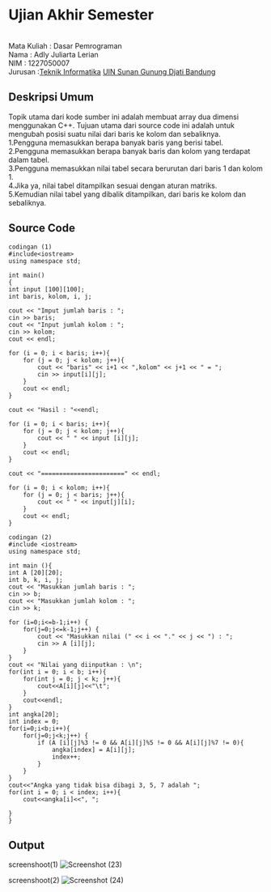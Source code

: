 # Ujian Akhir Semester 
<br>Mata Kuliah 	: Dasar Pemrograman
<br> Nama		: Adly Juliarta Lerian
<br>NIM			: 1227050007
<br>Jurusan		:[Teknik Informatika](http://if.uinsgd.ac.id/) [UIN Sunan Gunung Djati Bandung](https://uinsgd.ac.id/) 

## Deskripsi Umum
Topik utama dari kode sumber ini adalah membuat array dua dimensi menggunakan C++.
Tujuan utama dari source code ini adalah untuk mengubah posisi suatu nilai dari baris ke kolom dan sebaliknya.
<br> 1.Pengguna memasukkan berapa banyak baris yang berisi tabel.
<br> 2.Pengguna memasukkan berapa banyak baris dan kolom yang terdapat dalam tabel. 
<br> 3.Pengguna memasukkan nilai tabel secara berurutan dari baris 1 dan kolom 1.
<br> 4.Jika ya, nilai tabel ditampilkan sesuai dengan aturan matriks.
<br> 5.Kemudian nilai tabel yang dibalik ditampilkan, dari baris ke kolom dan sebaliknya.
## Source Code
	codingan (1)
	#include<iostream>
	using namespace std;

	int main()
	{
	int input [100][100];
	int baris, kolom, i, j;
	
	cout << "Imput jumlah baris : ";
	cin >> baris;
	cout << "Input jumlah kolom : ";
	cin >> kolom;
	cout << endl;
	
	for (i = 0; i < baris; i++){
		for (j = 0; j < kolom; j++){
			cout << "baris" << i+1 << ",kolom" << j+1 << " = ";
			cin >> input[i][j];
		}
		cout << endl;
	}
	
	cout << "Hasil : "<<endl;
	
	for (i = 0; i < baris; i++){
		for (j = 0; j < kolom; j++){
			cout << " " << input [i][j];
		}
		cout << endl;
	}
	
	cout << "=======================" << endl;
	
	for (i = 0; i < kolom; i++){
		for (j = 0; j < baris; j++){
			cout << " " << input[j][i];
		}
		cout << endl;
	}
  
	codingan (2)
	#include <iostream>
	using namespace std;

	int main (){
	int A [20][20];
	int b, k, i, j;
	cout << "Masukkan jumlah baris : ";
	cin >> b;
	cout << "Masukkan jumlah kolom : ";
	cin >> k;
	
	for (i=0;i<=b-1;i++) {
		for(j=0;j<=k-1;j++) {
			cout << "Masukkan nilai (" << i << "." << j << ") : ";
			cin >> A [i][j];
		}
	}
	cout << "Nilai yang diinputkan : \n";
	for(int i = 0; i < b; i++){
		for(int j = 0; j < k; j++){
			cout<<A[i][j]<<"\t";
		}
		cout<<endl;
	}
	int angka[20];
	int index = 0;
	for(i=0;i<b;i++){
		for(j=0;j<k;j++) {
			if (A [i][j]%3 != 0 && A[i][j]%5 != 0 && A[i][j]%7 != 0){
				angka[index] = A[i][j];
				index++;
			}
		}
	}
	cout<<"Angka yang tidak bisa dibagi 3, 5, 7 adalah ";
	for(int i = 0; i < index; i++){
		cout<<angka[i]<<", ";

	}
	}
## Output
screenshoot(1)
![Screenshot (23)](https://user-images.githubusercontent.com/121163818/209268835-30e59e61-3ac3-4bbf-ad3f-fcfc07b58d75.png)

screenshoot(2)
![Screenshot (24)](https://user-images.githubusercontent.com/121163818/209269471-e0ebe9b0-5fed-4473-b1f7-6790cde6a9bd.png)
